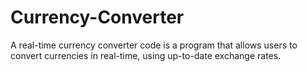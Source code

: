 # Currency-Converter
A real-time currency converter code is a program that allows users to convert currencies in real-time, using up-to-date exchange rates.
